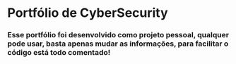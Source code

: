# Portfólio de CyberSecurity
### Esse portfólio foi desenvolvido como projeto pessoal, qualquer pode usar, basta apenas mudar as informações, para facilitar o código está todo comentado!
